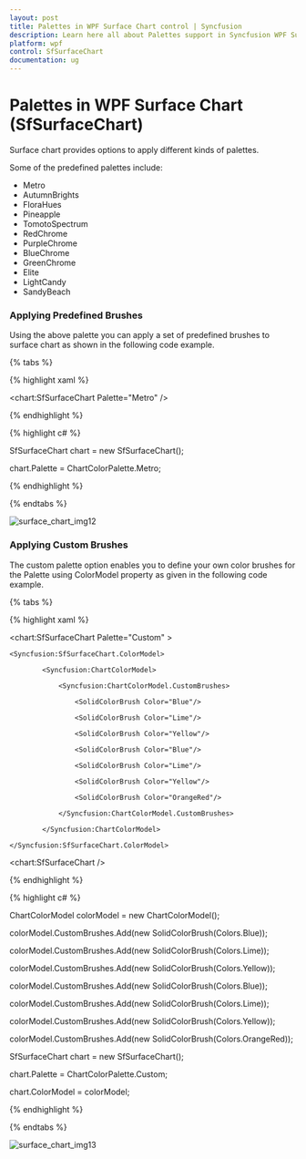 ```yaml
---
layout: post
title: Palettes in WPF Surface Chart control | Syncfusion
description: Learn here all about Palettes support in Syncfusion WPF Surface Chart (SfSurfaceChart) control and more.
platform: wpf
control: SfSurfaceChart
documentation: ug
---
```


# Palettes in WPF Surface Chart (SfSurfaceChart)

Surface chart provides options to apply different kinds of palettes.

Some of the predefined palettes include:

* Metro
* AutumnBrights
* FloraHues
* Pineapple
* TomotoSpectrum
* RedChrome
* PurpleChrome
* BlueChrome
* GreenChrome
* Elite
* LightCandy
* SandyBeach

### Applying Predefined Brushes

Using the above palette you can apply a set of predefined brushes to surface chart as shown in the following code example. 

{% tabs %}

{% highlight xaml %}

<chart:SfSurfaceChart Palette="Metro" />
	
{% endhighlight %}

{% highlight c# %}

SfSurfaceChart chart = new SfSurfaceChart();

chart.Palette = ChartColorPalette.Metro;

{% endhighlight %}

{% endtabs %}

![surface_chart_img12](surface_chart_images/surface_chart_img12.jpeg)


### Applying Custom Brushes

The custom palette option enables you to define your own color brushes for the Palette using ColorModel property as given in the following code example.

{% tabs %}

{% highlight xaml %}

<chart:SfSurfaceChart Palette="Custom" >

	<Syncfusion:SfSurfaceChart.ColorModel>

			<Syncfusion:ChartColorModel>
			
				<Syncfusion:ChartColorModel.CustomBrushes>
				
					<SolidColorBrush Color="Blue"/>	
					
					<SolidColorBrush Color="Lime"/>
					
					<SolidColorBrush Color="Yellow"/>
												
					<SolidColorBrush Color="Blue"/>
												
					<SolidColorBrush Color="Lime"/>
					
					<SolidColorBrush Color="Yellow"/>
					
					<SolidColorBrush Color="OrangeRed"/>
					
				</Syncfusion:ChartColorModel.CustomBrushes>
				
			</Syncfusion:ChartColorModel>
			
	</Syncfusion:SfSurfaceChart.ColorModel>
	   
<chart:SfSurfaceChart />
	
{% endhighlight %}

{% highlight c# %}

ChartColorModel colorModel = new ChartColorModel();

colorModel.CustomBrushes.Add(new SolidColorBrush(Colors.Blue));

colorModel.CustomBrushes.Add(new SolidColorBrush(Colors.Lime));

colorModel.CustomBrushes.Add(new SolidColorBrush(Colors.Yellow));

colorModel.CustomBrushes.Add(new SolidColorBrush(Colors.Blue));

colorModel.CustomBrushes.Add(new SolidColorBrush(Colors.Lime));

colorModel.CustomBrushes.Add(new SolidColorBrush(Colors.Yellow));

colorModel.CustomBrushes.Add(new SolidColorBrush(Colors.OrangeRed));

SfSurfaceChart chart = new SfSurfaceChart();

chart.Palette = ChartColorPalette.Custom;

chart.ColorModel = colorModel;

{% endhighlight %}

{% endtabs %}

![surface_chart_img13](surface_chart_images/surface_chart_img13.jpeg)
